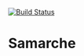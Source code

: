 [![Build Status](https://travis-ci.org/touilleMan/samarche.svg)](https://travis-ci.org/touilleMan/samarche)

Samarche
========

